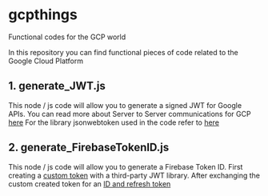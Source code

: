 # gcpthings
Functional codes for the GCP world 

In this repository you can find functional pieces of code related to the Google Cloud Platform 

## 1. generate_JWT.js
This node / js code will allow you to generate a signed JWT for Google APIs. You can read more about Server to Server communications for GCP [here](https://developers.google.com/identity/protocols/oauth2/service-account) For the library jsonwebtoken used in the code refer to [here](https://jwt.io)


## 2. generate_FirebaseTokenID.js
This node / js code will allow you to generate a Firebase Token ID. First creating a [custom token](https://firebase.google.com/docs/auth/admin/create-custom-tokens#create_custom_tokens_using_a_third-party_jwt_library) with a third-party JWT library. After exchanging the custom created token for an [ ID and refresh token ](https://firebase.google.com/docs/reference/rest/auth#section-refresh-token)


